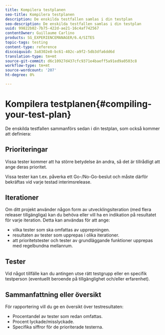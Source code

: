 ```yaml
---
title: Kompilera testplanen
seo-title: Kompilera testplanen
description: De enskilda testfallen samlas i din testplan
seo-description: De enskilda testfallen samlas i din testplan
uuid: 99822b02-7b75-422d-ae21-16c4af742567
contentOwner: Guillaume Carlino
products: SG_EXPERIENCEMANAGER/6.4/SITES
topic-tags: testing
content-type: reference
discoiquuid: 3a8302e8-bc61-402c-a9f2-5db3dfa6dd6d
translation-type: tm+mt
source-git-commit: d6c10927d437cfc9371e4baeff5a91ed9a0503c8
workflow-type: tm+mt
source-wordcount: '207'
ht-degree: 0%

---
```



# Kompilera testplanen{#compiling-your-test-plan}

De enskilda testfallen sammanförs sedan i din testplan, som också kommer att definiera:

## Prioriteringar

Vissa tester kommer att ha större betydelse än andra, så det är tillrådligt att ange deras prioritet.

Vissa tester kan t.ex. påverka ett Go-/No-Go-beslut och måste därför bekräftas vid varje testad interimsrelease.

## Iterationer

Om ditt projekt använder någon form av utvecklingsiteration (med flera releaser tillgängliga) kan du behöva eller vill ha en indikation på resultatet för varje iteration. Detta kan användas för att ange:

* vilka tester som ska omfattas av upprepningen.
* resultaten av tester som upprepas i olika iterationer.
* att prioritetstester och tester av grundläggande funktioner upprepas med regelbundna mellanrum.

## Tester

Vid något tillfälle kan du antingen utse rätt testgrupp eller en specifik testperson (eventuellt beroende på tillgänglighet och/eller erfarenhet).

## Sammanfattning eller översikt

För rapportering vill du ge en översikt över testresultaten:

* Procentandel av tester som redan omfattas.
* Procent lyckade/misslyckade.
* Specifika siffror för de prioriterade testerna.
